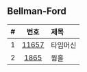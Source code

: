 
## Bellman-Ford

|#|번호|제목|
|:-:|:-:|:-|
|1|[11657](https://www.acmicpc.net/problem/11657)|타임머신|
|2|[1865](https://www.acmicpc.net/problem/1865)|웜홀|

